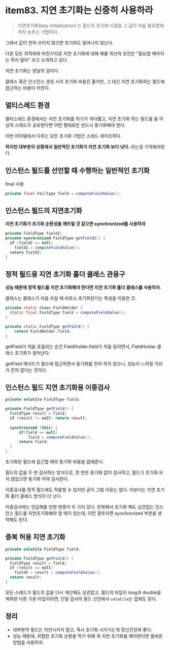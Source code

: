 # item83. 지연 초기화는 신중히 사용하라

> 지연초기화(lazy initialization) 는 필드의 초기화 시점을 그 값이 처음 필요할때까지 늦추는 기법이다.

그래서 값이 전혀 쓰이지 않으면 초기화도 일어나지 않는다. 

다른 모든 최적화와 마찬가지로 지연 초기화에 대해 해줄 최선의 조언은 "필요할 때까지는 하지 말라" 라고 소개하고 있다.

지연 초기화는 양날의 검이다.

클래스 혹은 인스턴스 생성 시의 초기화 비용은 줄지만, 그 대신 지연 초기화하는 필드에 접근하는 비용이 커진다.

## 멀티스레드 환경

멀티스레드 환경에서는 지연 초기화를 하기가 까다롭고, 지연 초기화 하는 필드를 둘 이상의 스레드가 공유한다면 어떤 형태로든 반드시 동기화해야 한다.

이번 아이템에서 다루는 모든 초기화 기법은 스레드 세이프하다.

**하지만 대부분의 상황에서 일반적인 초기화가 지연 초기화 보다 낫다.** 라는걸 기억해야한다.


## 인스턴스 필드를 선언할 때 수행하는 일반적인 초기화

final 사용

```java
private final FeilType field = computeFieldValue();
```


## 인스턴스 필드의 지연초기화

**지연 초기화가 초기화 순환성을 깨뜨릴 것 같으면 synchronized를 사용하자**

```java
private FieldType field2;
private synchronized FieldType getField2() {
  if (field2 == null)
    field2 = computeFieldValue();
  return field2;
}
```

## 정적 필드용 지연 초기화 홀더 클래스 관용구

**성능 때문에 정적 필드를 지연 초기화해야 한다면 지연 초기화 홀더 클래스를 사용하자.**

클래스는 클래스가 처음 쓰일 때 비로소 초기화된다는 특성을 이용한 것.

```java
private static class FieldHolder {
  static final FieldType field = computeFieldValue();
}

private static FieldType getField() { 
	return FieldHolder.field; 
}
```

getField가 처음 호출되는 순간 FieldHolder.field가 처음 읽히면서, FieldHolder 클래스 초기화가 일어난다.

getField 메서드가 필드에 접근하면서 동기화를 전혀 하지 않으니, 성능이 느려질 거리가 전혀 없다는 것이다.

## 인스턴스 필드 지연 초기화용 이중검사
```java
private volatile FieldType field;

private FieldType getField() {
  FieldType result = field;
  if (result != null) return result;
  
  synchronized (this) {
      if(field == null)
          field = computeFieldValue();
      return field;
  }
}
```
초기화된 필드에 접근할 때의 동기화 비용을 없애준다.

필드의 값을 두 번 검사하는 방식으로, 한 번은 동기화 없이 검사하고, 필드가 초기화 되지 않았으면 동기화 하여 검사한다.


이중검사를 정적 필드에도 적용할 수 있지만 굳이 그럴 이유는 없다. 이보다는 지연 초기화 홀더 클래스 방식이 더 낫다.

이중검사에는 언급해둘 만한 변종이 두 가지 있다.
반복해서 초기화 해도 상관없는 인스턴스 필드를 지연초기화해야 할 때가 있는데, 이런 경우라면 synchronized 부분을 생략해도 된다.

## 중복 허용 지연 초기화
```java
private volatile FieldType field;

private FieldType getField() {
  FieldType result = field;
  if (result == null)
    field5 = result = computeFieldValue();
  return result;
}
```

모든 스레드가 필드의 값을 다시 계산해도 상관없고, 필드의 타입이 long과 double을 제외한 다른 기본 타입이라면, 단일 검사의 필드 선언에서 `volatile`는 없애도 된다.

## 정리
- 대부분의 필드는 지연시키지 말고, 즉시 초기화 시키기는게 정신건강에 좋다.
- 성능 때문에, 위험한 초기화 순환을 막기 위해 꼭 지연 초기화를 해야한다면 올바른 방법을 사용하자.

